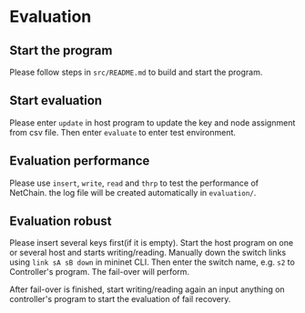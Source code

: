 # Evaluation

## Start the program

Please follow steps in `src/README.md` to build and start the program.

## Start evaluation

Please enter `update` in host program to update the key and node assignment from csv file. Then enter `evaluate` to enter test environment.

## Evaluation performance

Please use `insert`, `write`, `read` and `thrp` to test the performance of NetChain. the log file will be created automatically in `evaluation/`.

## Evaluation robust

Please insert several keys first(if it is empty). Start the host program on one or several host and starts writing/reading. Manually down the switch links using `link sA sB down` in mininet CLI. Then enter the switch name, e.g. `s2` to Controller's program. The fail-over will perform.

After fail-over is finished, start writing/reading again an input anything on controller's program to start the evaluation of fail recovery.
